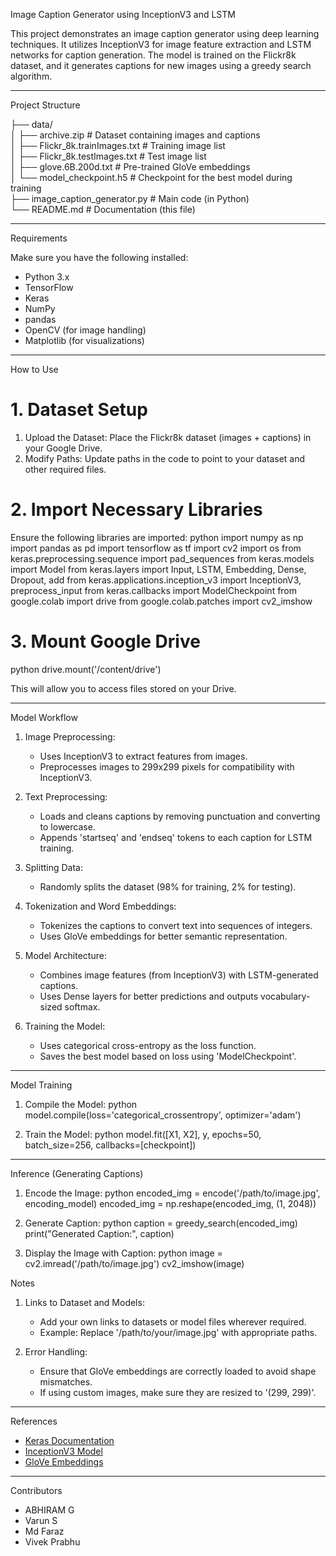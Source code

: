 Image Caption Generator using InceptionV3 and LSTM

This project demonstrates an image caption generator using deep learning techniques. It utilizes InceptionV3 for image feature extraction and LSTM networks for caption generation. The model is trained on the Flickr8k dataset, and it generates captions for new images using a greedy search algorithm.  

---

 Project Structure


├── data/  
│   ├── archive.zip              # Dataset containing images and captions  
│   ├── Flickr_8k.trainImages.txt  # Training image list  
│   ├── Flickr_8k.testImages.txt   # Test image list  
│   ├── glove.6B.200d.txt        # Pre-trained GloVe embeddings  
│   └── model_checkpoint.h5      # Checkpoint for the best model during training  
├── image_caption_generator.py     # Main code (in Python)  
└── README.md                    # Documentation (this file)  


---

 Requirements

Make sure you have the following installed:  
- Python 3.x  
- TensorFlow  
- Keras  
- NumPy  
- pandas  
- OpenCV (for image handling)  
- Matplotlib (for visualizations)  

---

 How to Use

# 1. Dataset Setup
1. Upload the Dataset: Place the Flickr8k dataset (images + captions) in your Google Drive.
2. Modify Paths: Update paths in the code to point to your dataset and other required files.

# 2. Import Necessary Libraries
Ensure the following libraries are imported:
python
import numpy as np
import pandas as pd
import tensorflow as tf
import cv2
import os
from keras.preprocessing.sequence import pad_sequences
from keras.models import Model
from keras.layers import Input, LSTM, Embedding, Dense, Dropout, add
from keras.applications.inception_v3 import InceptionV3, preprocess_input
from keras.callbacks import ModelCheckpoint
from google.colab import drive
from google.colab.patches import cv2_imshow


# 3. Mount Google Drive
python
drive.mount('/content/drive')

This will allow you to access files stored on your Drive.  

---

 Model Workflow

1. Image Preprocessing:  
   - Uses InceptionV3 to extract features from images.  
   - Preprocesses images to 299x299 pixels for compatibility with InceptionV3.  

2. Text Preprocessing:  
   - Loads and cleans captions by removing punctuation and converting to lowercase.  
   - Appends 'startseq' and 'endseq' tokens to each caption for LSTM training.

3. Splitting Data:  
   - Randomly splits the dataset (98% for training, 2% for testing).  

4. Tokenization and Word Embeddings:  
   - Tokenizes the captions to convert text into sequences of integers.  
   - Uses GloVe embeddings for better semantic representation.  

5. Model Architecture:  
   - Combines image features (from InceptionV3) with LSTM-generated captions.  
   - Uses Dense layers for better predictions and outputs vocabulary-sized softmax.

6. Training the Model:  
   - Uses categorical cross-entropy as the loss function.  
   - Saves the best model based on loss using 'ModelCheckpoint'.  

---

 Model Training

1. Compile the Model:
    python
    model.compile(loss='categorical_crossentropy', optimizer='adam')
    

2. Train the Model:
    python
    model.fit([X1, X2], y, epochs=50, batch_size=256, callbacks=[checkpoint])
    

---

 Inference (Generating Captions)

1. Encode the Image:
    python
    encoded_img = encode('/path/to/image.jpg', encoding_model)
    encoded_img = np.reshape(encoded_img, (1, 2048))
    

2. Generate Caption:
    python
    caption = greedy_search(encoded_img)
    print("Generated Caption:", caption)
    

3. Display the Image with Caption:
    python
    image = cv2.imread('/path/to/image.jpg')
    cv2_imshow(image)
    

 Notes

1. Links to Dataset and Models:  
   - Add your own links to datasets or model files wherever required.
   - Example: Replace '/path/to/your/image.jpg' with appropriate paths.

2. Error Handling:  
   - Ensure that GloVe embeddings are correctly loaded to avoid shape mismatches.
   - If using custom images, make sure they are resized to '(299, 299)'.

---

 References

- [Keras Documentation](https://keras.io)
- [InceptionV3 Model](https://keras.io/api/applications/inceptionv3/)
- [GloVe Embeddings](https://nlp.stanford.edu/projects/glove/)

---

 Contributors

- ABHIRAM G
- Varun S
- Md Faraz
- Vivek Prabhu
  

